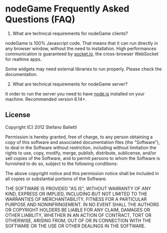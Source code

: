 # nodeGame Frequently Asked Questions (FAQ)


1. What are technical requirements for nodeGame clients?


nodeGame is 100% Javascript code. That means that it can run directly in any browser window, without the need to installation.
High performances communication is guaranteed by [socket.io](http://socket.io), the cross-browser WebSocket for realtime apps. 

Some widgets may need external libraries to run properly. Please check the documentation. 

2. What are technical requirements for nodeGame server?
 
It order to run the server you need to have [node.js](http://nodejs.org) installed on your machine. Recommended version 6.14+.



## License

Copyright (C) 2012 Stefano Balietti

Permission is hereby granted, free of charge, to any person obtaining a copy of this software and associated documentation files (the "Software"), to deal in the Software without restriction, including without limitation the rights to use, copy, modify, merge, publish, distribute, sublicense, and/or sell copies of the Software, and to permit persons to whom the Software is furnished to do so, subject to the following conditions:

The above copyright notice and this permission notice shall be included in all copies or substantial portions of the Software.

THE SOFTWARE IS PROVIDED "AS IS", WITHOUT WARRANTY OF ANY KIND, EXPRESS OR IMPLIED, INCLUDING BUT NOT LIMITED TO THE WARRANTIES OF MERCHANTABILITY, FITNESS FOR A PARTICULAR PURPOSE AND NONINFRINGEMENT. IN NO EVENT SHALL THE AUTHORS OR COPYRIGHT HOLDERS BE LIABLE FOR ANY CLAIM, DAMAGES OR OTHER LIABILITY, WHETHER IN AN ACTION OF CONTRACT, TORT OR OTHERWISE, ARISING FROM, OUT OF OR IN CONNECTION WITH THE SOFTWARE OR THE USE OR OTHER DEALINGS IN THE SOFTWARE.
